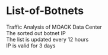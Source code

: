 # List-of-Botnets
Traffic Analysis of MOACK Data Center  
The sorted out botnet IP  
The list is updated every 12 hours  
IP is valid for 3 days
